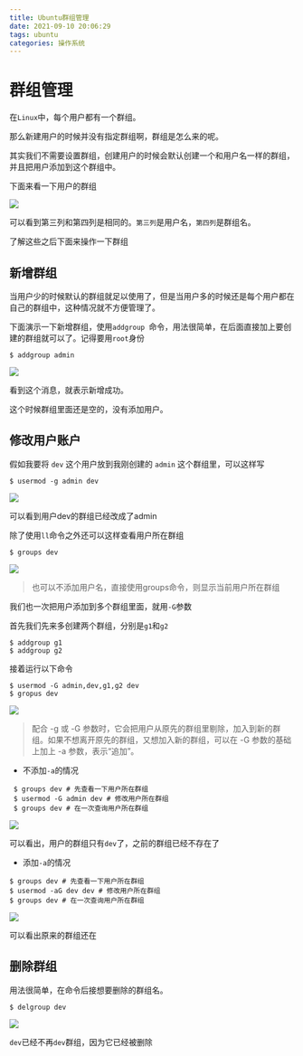 ```yaml
---
title: Ubuntu群组管理
date: 2021-09-10 20:06:29
tags: ubuntu
categories: 操作系统
---
```

# 群组管理
在`Linux`中，每个用户都有一个群组。

那么新建用户的时候并没有指定群组啊，群组是怎么来的呢。

其实我们不需要设置群组，创建用户的时候会默认创建一个和用户名一样的群组，并且把用户添加到这个群组中。

下面来看一下用户的群组

![](https://p3-juejin.byteimg.com/tos-cn-i-k3u1fbpfcp/f8b016ba237a4917be44590b5657d9d8~tplv-k3u1fbpfcp-zoom-1.image)

可以看到第三列和第四列是相同的。`第三列`是用户名，`第四列`是群组名。

了解这些之后下面来操作一下群组

## 新增群组

当用户少的时候默认的群组就足以使用了，但是当用户多的时候还是每个用户都在自己的群组中，这种情况就不方便管理了。

下面演示一下新增群组，使用`addgroup `命令，用法很简单，在后面直接加上要创建的群组就可以了。记得要用`root`身份

```shell
$ addgroup admin
```
![](https://p6-juejin.byteimg.com/tos-cn-i-k3u1fbpfcp/60fb204cbb4f4e7d84016c634818da1e~tplv-k3u1fbpfcp-zoom-1.image)

看到这个消息，就表示新增成功。

这个时候群组里面还是空的，没有添加用户。
## 修改用户账户
假如我要将 `dev` 这个用户放到我刚创建的 `admin` 这个群组里，可以这样写

```shell
$ usermod -g admin dev
```
![](https://p9-juejin.byteimg.com/tos-cn-i-k3u1fbpfcp/85d32fae8a974d66a209312aaca6d71c~tplv-k3u1fbpfcp-zoom-1.image)

可以看到用户dev的群组已经改成了admin

除了使用`ll`命令之外还可以这样查看用户所在群组
```shell
$ groups dev
```
![](https://p3-juejin.byteimg.com/tos-cn-i-k3u1fbpfcp/ae1f123767d54f15a5bf7c045d3403f7~tplv-k3u1fbpfcp-zoom-1.image)

> 也可以不添加用户名，直接使用groups命令，则显示当前用户所在群组

我们也一次把用户添加到多个群组里面，就用`-G`参数

首先我们先来多创建两个群组，分别是`g1`和`g2`

```shell
$ addgroup g1
$ addgroup g2
```
接着运行以下命令

```shell
$ usermod -G admin,dev,g1,g2 dev
$ gropus dev
```
![](https://p6-juejin.byteimg.com/tos-cn-i-k3u1fbpfcp/591947837e6947a2b065a854b78de643~tplv-k3u1fbpfcp-zoom-1.image)
>配合 -g 或 -G 参数时，它会把用户从原先的群组里剔除，加入到新的群组。如果不想离开原先的群组，又想加入新的群组，可以在 -G 参数的基础上加上 -a 参数，表示“追加”。

* 不添加`-a`的情况

```shell
 $ groups dev # 先查看一下用户所在群组
 $ usermod -G admin dev # 修改用户所在群组
 $ groups dev # 在一次查询用户所在群组
```
![](https://p6-juejin.byteimg.com/tos-cn-i-k3u1fbpfcp/7021f29ab3e444859879678c12d84de9~tplv-k3u1fbpfcp-zoom-1.image)

可以看出，用户的群组只有`dev`了，之前的群组已经不存在了

* 添加`-a`的情况
```shell
$ groups dev # 先查看一下用户所在群组
$ usermod -aG dev dev # 修改用户所在群组
$ groups dev # 在一次查询用户所在群组
```
![](https://p6-juejin.byteimg.com/tos-cn-i-k3u1fbpfcp/56207c151a4d4d759b1e6be4f55b980d~tplv-k3u1fbpfcp-zoom-1.image)

可以看出原来的群组还在

## 删除群组

用法很简单，在命令后接想要删除的群组名。

```shell
$ delgroup dev
```

![](https://p9-juejin.byteimg.com/tos-cn-i-k3u1fbpfcp/048865560eb442e585e60253b6807371~tplv-k3u1fbpfcp-zoom-1.image)

`dev`已经不再`dev`群组，因为它已经被删除